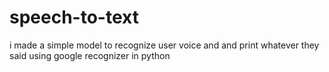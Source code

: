 # speech-to-text
i made a simple model to recognize user voice and and print whatever they said using google recognizer in python
